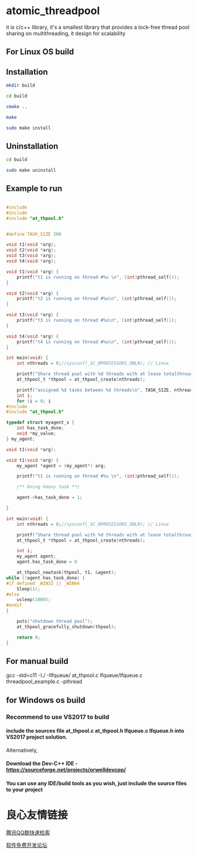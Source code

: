 # atomic_threadpool
it is c/c++ library, it's a smallest library that provides a lock-free thread pool sharing on multithreading, it design for scalability


## For Linux OS build

## Installation

```bash
mkdir build

cd build

cmake ..

make

sudo make install

```



## Uninstallation

```bash
cd build

sudo make uninstall

```


## Example to run
```c

#include  
#include  
#include "at_thpool.h"


#define TASK_SIZE 200

void t1(void *arg);
void t2(void *arg);
void t3(void *arg);
void t4(void *arg);

void t1(void *arg) {
	printf("t1 is running on thread #%u \n", (int)pthread_self());
}

void t2(void *arg) {
	printf("t2 is running on thread #%u\n", (int)pthread_self());
}

void t3(void *arg) {
	printf("t3 is running on thread #%u\n", (int)pthread_self());
}

void t4(void *arg) {
	printf("t4 is running on thread #%u\n", (int)pthread_self());
}

int main(void) {
	int nthreads = 8;//sysconf(_SC_NPROCESSORS_ONLN); // Linux

	printf("Share thread pool with %d threads with at lease totalthroughput * nthreads task size\n", nthreads);
	at_thpool_t *thpool = at_thpool_create(nthreads);

	printf("assigned %d tasks between %d threads\n", TASK_SIZE, nthreads);
	int i;
	for (i = 0; i  
#include  
#include "at_thpool.h"

typedef struct myagent_s {
	int has_task_done;
	void *my_value;
} my_agent;

void t1(void *arg);

void t1(void *arg) {
	my_agent *agent = (my_agent*) arg;

	printf("t1 is running on thread #%u \n", (int)pthread_self());

	/** Doing heavy task **/

	agent->has_task_done = 1;

}

int main(void) {
	int nthreads = 8;//sysconf(_SC_NPROCESSORS_ONLN); // Linux

	printf("Share thread pool with %d threads with at lease totalthroughput * nthreads task size\n", nthreads);
	at_thpool_t *thpool = at_thpool_create(nthreads);

	int i;
	my_agent agent;
	agent.has_task_done = 0

	at_thpool_newtask(thpool, t1, &agent);
while (!agent.has_task_done) {
#if defined _WIN32 || _WIN64
	Sleep(1);
#else
	usleep(1000);
#endif
}

	puts("shutdown thread pool");
	at_thpool_gracefully_shutdown(thpool);

	return 0;
}


```


## For manual build
gcc -std=c11 -I./ -Ilfqueue/ at_thpool.c lfqueue/lfqueue.c threadpool_example.c -pthread


## for Windows os build

### Recommend to use VS2017 to build

#### include the sources file at_thpool.c at_thpool.h lfqueue.c lfqueue.h into VS2017 project solution.

Alternatively, 

#### Download the Dev-C++ IDE - https://sourceforge.net/projects/orwelldevcpp/



#### You can use any IDE/build tools as you wish, just include the source files to your project






 # 良心友情链接

[腾讯QQ群快速检索](http://u.720life.cn/s/8cf73f7c)

[软件免费开发论坛](http://u.720life.cn/s/bbb01dc0)